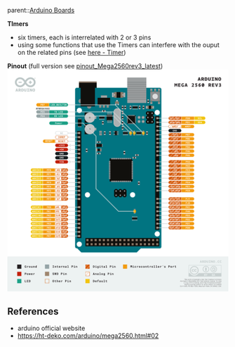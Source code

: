 parent::[Arduino Boards](Arduino%20Boards.md)

**TImers**
- six timers, each is interrelated with 2 or 3 pins
- using some functions that use the Timers can interfere with the ouput on the related pins (see [here - Timer](https://ht-deko.com/arduino/mega2560.html#02))

**Pinout** (full version see [pinout_Mega2560rev3_latest](pinout_Mega2560rev3_latest.pdf))
![](Pasted%20image%2020221002172632.png)

## References
- arduino official website
- https://ht-deko.com/arduino/mega2560.html#02